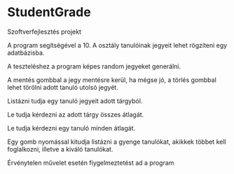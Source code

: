 # StudentGrade
Szoftverfejlesztés projekt

A program segítségével a 10. A osztály tanulóinak jegyeit lehet rögzíteni egy adatbázisba.

A teszteléshez a program képes random jegyeket generálni.

A mentés gombbal a jegy mentésre kerül, ha mégse jó, a törlés gombbal lehet törölni adott tanuló utolsó jegyét.

Listázni tudja egy tanuló jegyeit adott tárgyból.

Le tudja kérdezni az adott tárgy összes átlagát.

Le tudja kérdezni egy tanuló minden átlagát.

Egy gomb nyomással kitudja listázni  a gyenge tanulókat, akikkek többet kell foglalkozni, illetve a kiváló tanulókat.

Érvénytelen művelet esetén fiygelmeztetést ad a program

